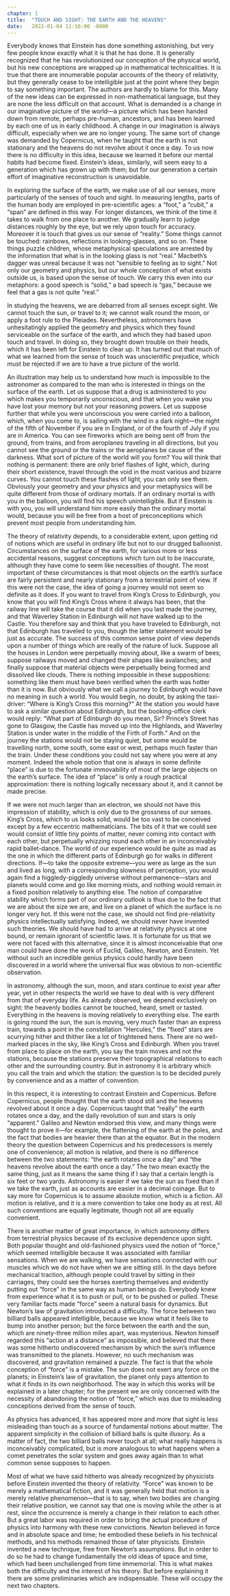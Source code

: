 ```yaml
---
chapter: 1
title:  "TOUCH AND SIGHT: THE EARTH AND THE HEAVENS"
date:   2022-01-04 11:16:00 -0800
---
```

Everybody knows that Einstein has done something astonishing, but
very few people know exactly what it is that he has done. It is
generally recognized that he has revolutionized our conception of the
physical world, but his new conceptions are wrapped up in mathematical
technicalities. It is true that there are innumerable popular
accounts of the theory of relativity, but they generally cease to
be intelligible just at the point where they begin to say something
important. The authors are hardly to blame for this. Many of the new
ideas can be expressed in non-mathematical language, but they are none
the less difficult on that account. What is demanded is a change in
our imaginative picture of the world—a picture which has been handed
down from remote, perhaps pre-human, ancestors, and has been learned
by each one of us in early childhood. A change in our imagination is
always difficult, especially when we are no longer young. The same sort
of change was demanded by Copernicus, when he taught that the earth
is not stationary and the heavens do not revolve about it once a day.
To us now there is no difficulty in this idea, because we learned it
before our mental habits had become fixed. Einstein’s ideas, similarly,
will seem easy to a generation which has grown up with them; but for
our generation a certain effort of imaginative reconstruction is
unavoidable.

In exploring the surface of the earth, we make use of all our senses,
more particularly of the senses of touch and sight. In measuring
lengths, parts of the human body are employed in pre-scientific
ages: a “foot,” a “cubit,” a “span” are defined in this way. For
longer distances, we think of the time it takes to walk from one
place to another. We gradually learn to judge distances roughly by
the eye, but we rely upon touch for accuracy. Moreover it is touch
that gives us our sense of “reality.” Some things cannot be touched:
rainbows, reflections in looking-glasses, and so on. These things
puzzle children, whose metaphysical speculations are arrested by the
information that what is in the looking glass is not “real.” Macbeth’s
dagger was unreal because it was not “sensible to feeling as to sight.”
Not only our geometry and physics, but our whole conception of what
exists outside us, is based upon the sense of touch. We carry this even
into our metaphors: a good speech is “solid,“ a bad speech is “gas,”
because we feel that a gas is not quite “real.”

In studying the heavens, we are debarred from all senses except sight.
We cannot touch the sun, or travel to it; we cannot walk round the
moon, or apply a foot rule to the Pleiades. Nevertheless, astronomers
have unhesitatingly applied the geometry and physics which they found
serviceable on the surface of the earth, and which they had based
upon touch and travel. In doing so, they brought down trouble on
their heads, which it has been left for Einstein to clear up. It has
turned out that much of what we learned from the sense of touch was
unscientific prejudice, which must be rejected if we are to have a true
picture of the world.

An illustration may help us to understand how much is impossible to
the astronomer as compared to the man who is interested in things on
the surface of the earth. Let us suppose that a drug is administered
to you which makes you temporarily unconscious, and that when you
wake you have lost your memory but not your reasoning powers. Let us
suppose further that while you were unconscious you were carried into
a balloon, which, when you come to, is sailing with the wind in a dark
night—the night of the fifth of November if you are in England, or of
the fourth of July if you are in America. You can see fireworks which
are being sent off from the ground, from trains, and from aeroplanes
traveling in all directions, but you cannot see the ground or the
trains or the aeroplanes be cause of the darkness. What sort of picture
of the world will you form? You will think that nothing is permanent:
there are only brief flashes of light, which, during their short
existence, travel through the void in the most various and bizarre
curves. You cannot touch these flashes of light, you can only see them.
Obviously your geometry and your physics and your metaphysics will be
quite different from those of ordinary mortals. If an ordinary mortal
is with you in the balloon, you will find his speech unintelligible.
But if Einstein is with you, you will understand him more easily than
the ordinary mortal would, because you will be free from a host of
preconceptions which prevent most people from understanding him.

The theory of relativity depends, to a considerable extent, upon
getting rid of notions which are useful in ordinary life but not to
our drugged balloonist. Circumstances on the surface of the earth,
for various more or less accidental reasons, suggest conceptions
which turn out to be inaccurate, although they have come to seem like
necessities of thought. The most important of these circumstances is
that most objects on the earth’s surface are fairly persistent and
nearly stationary from a terrestrial point of view. If this were not
the case, the idea of going a journey would not seem so definite as it
does. If you want to travel from King’s Cross to Edinburgh, you know
that you will find King’s Cross where it always has been, that the
railway line will take the course that it did when you last made the
journey, and that Waverley Station in Edinburgh will not have walked up
to the Castle. You therefore say and think that you have traveled to
Edinburgh, not that Edinburgh has traveled to you, though the latter
statement would be just as accurate. The success of this common sense
point of view depends upon a number of things which are really of the
nature of luck. Suppose all the houses in London were perpetually
moving about, like a swarm of bees; suppose railways moved and changed
their shapes like avalanches; and finally suppose that material objects
were perpetually being formed and dissolved like clouds. There is
nothing impossible in these suppositions: something like them must have
been verified when the earth was hotter than it is now. But obviously
what we call a journey to Edinburgh would have no meaning in such a
world. You would begin, no doubt, by asking the taxi-driver: “Where
is King’s Cross this morning?“ At the station you would have to ask a
similar question about Edinburgh, but the booking-office clerk would
reply: “What part of Edinburgh do you mean, Sir? Prince’s Street has
gone to Glasgow, the Castle has moved up into the Highlands, and
Waverley Station is under water in the middle of the Firth of Forth.”
And on the journey the stations would not be staying quiet, but some
would be travelling north, some south, some east or west, perhaps much
faster than the train. Under these conditions you could not say where
you were at any moment. Indeed the whole notion that one is always in
some definite “place” is due to the fortunate immovability of most of
the large objects on the earth’s surface. The idea of “place” is only
a rough practical approximation: there is nothing logically necessary
about it, and it cannot be made precise.

If we were not much larger than an electron, we should not have this
impression of stability, which is only due to the grossness of our
senses. King’s Cross, which to us looks solid, would be too vast to
be conceived except by a few eccentric mathematicians. The bits of it
that we could see would consist of little tiny points of matter, never
coming into contact with each other, but perpetually whizzing round
each other in an inconceivably rapid ballet-dance. The world of our
experience would be quite as mad as the one in which the different
parts of Edinburgh go for walks in different directions. If—to take
the opposite extreme—you were as large as the sun and lived as long,
with a corresponding slowness of perception, you would again find
a higgledy-piggledy universe without permanence—stars and planets
would come and go like morning mists, and nothing would remain in a
fixed position relatively to anything else. The notion of comparative
stability which forms part of our ordinary outlook is thus due to the
fact that we are about the size we are, and live on a planet of which
the surface is no longer very hot. If this were not the case, we should
not find pre-relativity physics intellectually satisfying. Indeed, we
should never have invented such theories. We should have had to arrive
at relativity physics at one bound, or remain ignorant of scientific
laws. It is fortunate for us that we were not faced with this
alternative, since it is almost inconceivable that one man could have
done the work of Euclid, Galileo, Newton, and Einstein. Yet without
such an incredible genius physics could hardly have been discovered
in a world where the universal flux was obvious to non-scientific
observation.

In astronomy, although the sun, moon, and stars continue to exist year
after year, yet in other respects the world we have to deal with is
very different from that of everyday life. As already observed, we
depend exclusively on sight: the heavenly bodies cannot be touched,
heard, smelt or tasted. Everything in the heavens is moving relatively
to everything else. The earth is going round the sun, the sun is
moving, very much faster than an express train, towards a point in the
constellation “Hercules,” the “fixed” stars are scurrying hither and
thither like a lot of frightened hens. There are no well-marked places
in the sky, like King’s Cross and Edinburgh. When you travel from place
to place on the earth, you say the train moves and not the stations,
because the stations preserve their topographical relations to each
other and the surrounding country. But in astronomy it is arbitrary
which you call the train and which the station: the question is to be
decided purely by convenience and as a matter of convention.

In this respect, it is interesting to contrast Einstein and Copernicus.
Before Copernicus, people thought that the earth stood still and the
heavens revolved about it once a day. Copernicus taught that “really”
the earth rotates once a day, and the daily revolution of sun and stars
is only “apparent.” Galileo and Newton endorsed this view, and many
things were thought to prove it—for example, the flattening of the
earth at the poles, and the fact that bodies are heavier there than at
the equator. But in the modern theory the question between Copernicus
and his predecessors is merely one of convenience; all motion is
relative, and there is no difference between the two statements: “the
earth rotates once a day” and “the heavens revolve about the earth
once a day.” The two mean exactly the same thing, just as it means the
same thing if I say that a certain length is six feet or two yards.
Astronomy is easier if we take the sun as fixed than if we take the
earth, just as accounts are easier in a decimal coinage. But to say
more for Copernicus is to assume absolute motion, which is a fiction.
All motion is relative, and it is a mere convention to take one body as
at rest. All such conventions are equally legitimate, though not all
are equally convenient.

There is another matter of great importance, in which astronomy
differs from terrestrial physics because of its exclusive dependence
upon sight. Both popular thought and old-fashioned physics used the
notion of “force,” which seemed intelligible because it was associated
with familiar sensations. When we are walking, we have sensations
connected with our muscles which we do not have when we are sitting
still. In the days before mechanical traction, although people could
travel by sitting in their carriages, they could see the horses
exerting themselves and evidently putting out “force” in the same
way as human beings do. Everybody knew from experience what it is to
push or pull, or to be pushed or pulled. These very familiar facts
made “force” seem a natural basis for dynamics. But Newton’s law of
gravitation introduced a difficulty. The force between two billiard
balls appeared intelligible, because we know what it feels like to bump
into another person; but the force between the earth and the sun, which
are ninety-three million miles apart, was mysterious. Newton himself
regarded this “action at a distance” as impossible, and believed that
there was some hitherto undiscovered mechanism by which the sun’s
influence was transmitted to the planets. However, no such mechanism
was discovered, and gravitation remained a puzzle. The fact is that the
whole conception of “force” is a mistake. The sun does not exert any
force on the planets; in Einstein’s law of gravitation, the planet only
pays attention to what it finds in its own neighborhood. The way in
which this works will be explained in a later chapter; for the present
we are only concerned with the necessity of abandoning the notion of
“force,” which was due to misleading conceptions derived from the sense
of touch.

As physics has advanced, it has appeared more and more that sight is
less misleading than touch as a source of fundamental notions about
matter. The apparent simplicity in the collision of billiard balls is
quite illusory. As a matter of fact, the two billiard balls never touch
at all; what really happens is inconceivably complicated, but is more
analogous to what happens when a comet penetrates the solar system and
goes away again than to what common sense supposes to happen.

Most of what we have said hitherto was already recognized by physicists
before Einstein invented the theory of relativity. “Force” was known
to be merely a mathematical fiction, and it was generally held that
motion is a merely relative phenomenon—that is to say, when two
bodies are changing their relative position, we cannot say that one is
moving while the other is at rest, since the occurrence is merely a
change in their relation to each other. But a great labor was required
in order to bring the actual procedure of physics into harmony with
these new convictions. Newton believed in force and in absolute space
and time; he embodied these beliefs in his technical methods, and his
methods remained those of later physicists. Einstein invented a new
technique, free from Newton’s assumptions. But in order to do so he
had to change fundamentally the old ideas of space and time, which had
been unchallenged from time immemorial. This is what makes both the
difficulty and the interest of his theory. But before explaining it
there are some preliminaries which are indispensable. These will occupy
the next two chapters.
